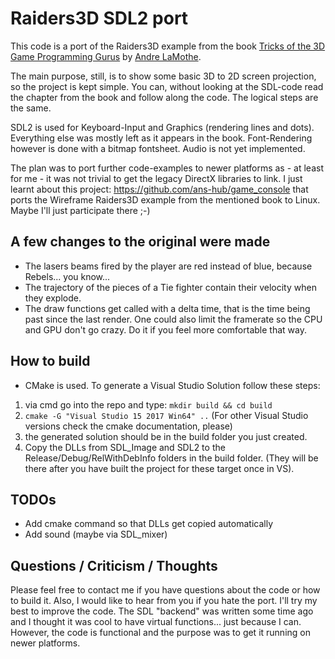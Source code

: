# Raiders3D SDL2 port
This code is a port of the Raiders3D example from the book [Tricks of the 3D Game Programming Gurus](https://www.amazon.com/Tricks-Programming-Gurus-Advanced-Graphics-Rasterization/dp/0672318350/ref=cm_cr_arp_d_product_top?ie=UTF8) by [Andre LaMothe](https://en.wikipedia.org/wiki/Andr%C3%A9_LaMothe).

The main purpose, still, is to show some basic 3D to 2D screen projection, so the project is kept simple. You can, without
looking at the SDL-code read the chapter from the book and follow along the code. The logical steps are the same.

SDL2 is used for Keyboard-Input and Graphics (rendering lines and dots). Everything else was mostly left as it appears in the book.
Font-Rendering however is done with a bitmap fontsheet. Audio is not yet implemented.

The plan was to port further code-examples to newer platforms as - at least for me - it was not trivial to get the
legacy DirectX libraries to link. I just learnt about this project: https://github.com/ans-hub/game_console that ports the Wireframe Raiders3D example from the mentioned book to Linux. Maybe I'll just participate there ;-)

## A few changes to the original were made
* The lasers beams fired by the player are red instead of blue, because Rebels... you know...
* The trajectory of the pieces of a Tie fighter contain their velocity when they explode.
* The draw functions get called with a delta time, that is the time being past since the last render. One could also limit the framerate  so the CPU and GPU don't go crazy. Do it if you feel more comfortable that way.

## How to build
* CMake is used. To generate a Visual Studio Solution follow these steps:
1. via cmd go into the repo and type: `mkdir build && cd build`
2. `cmake -G "Visual Studio 15 2017 Win64" ..` (For other Visual Studio versions check the cmake documentation, please)
3. the generated solution should be in the build folder you just created.
4. Copy the DLLs from SDL_Image and SDL2 to the Release/Debug/RelWithDebInfo folders in the build folder. (They will be there after you have built the project for these target once in VS).

## TODOs
* Add cmake command so that DLLs get copied automatically
* Add sound (maybe via SDL_mixer)

## Questions / Criticism / Thoughts
Please feel free to contact me if you have questions about the code or how to build it. Also, I would like to hear from you if you hate the port. I'll try my best to improve the code. The SDL "backend" was written some time ago and I thought it was cool to have virtual functions... just because I can. However, the code is functional and the purpose was to get it running on newer platforms.

